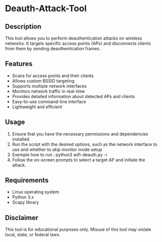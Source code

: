 # Deauth-Attack-Tool


## Description
This tool allows you to perform deauthentication attacks on wireless networks. It targets specific access points (APs) and disconnects clients from them by sending deauthentication frames.

## Features
- Scans for access points and their clients
- Allows custom BSSID targeting
- Supports multiple network interfaces
- Monitors network traffic in real-time
- Provides detailed information about detected APs and clients
- Easy-to-use command-line interface
- Lightweight and efficient

## Usage
1. Ensure that you have the necessary permissions and dependencies installed.
2. Run the script with the desired options, such as the network interface to use and whether to skip monitor mode setup
3. Exemple how to run : python3 wifi-deauth.py -i <iface>
4. Follow the on-screen prompts to select a target AP and initiate the attack.



## Requirements
- Linux operating system
- Python 3.x
- Scapy library

## Disclaimer
This tool is for educational purposes only. Misuse of this tool may violate local, state, or federal laws.


